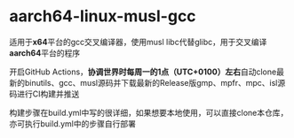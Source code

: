 # aarch64-linux-musl-gcc

适用于**x64**平台的gcc交叉编译器，使用musl libc代替glibc，用于交叉编译**aarch64**平台的程序

开启GitHub Actions，**协调世界时每周一的1点（UTC+0100）左右**自动clone最新的binutils、gcc、musl源码并下载最新的Release版gmp、mpfr、mpc、isl源码进行CI构建并推送

构建步骤在build.yml中写的很详细，如果想要本地使用，可以直接clone本仓库，亦可执行build.yml中的步骤自行部署
